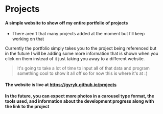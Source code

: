 # Projects
#### A simple website to show off my entire portfolio of projects
- There aren't that many projects added at the moment but I'll keep working on that

Currently the portfolio simply takes you to the project being referenced but in the future I will be adding some more information that is shown when you click on them instead of it just taking you away to a different website. <br>
> It's going to take a lot of time to input all of that data and program something cool to show it all off so for now this is where it's at :(

#### The website is live at https://gyryk.github.io/projects

#### In the future, you can expect more photos in a carousel type format, the tools used, and information about the development progress along with the link to the project
